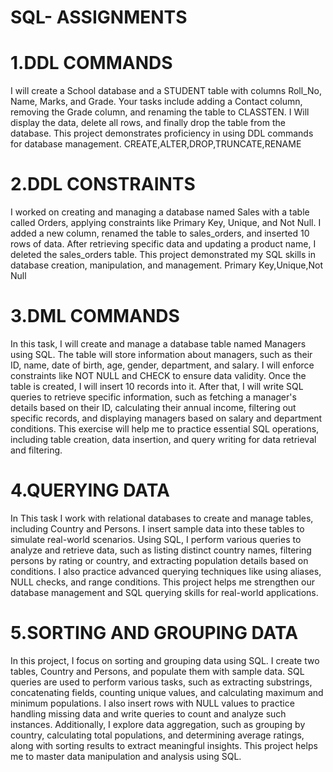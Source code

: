 # SQL- ASSIGNMENTS
# 1.DDL COMMANDS
I will create a School database and a STUDENT table with columns Roll_No, Name, Marks, and Grade. Your tasks include adding a Contact column, removing the Grade column, and renaming the table to CLASSTEN. I Will display the data, delete all rows, and finally drop the table from the database. This project demonstrates proficiency in using DDL commands for database management.
CREATE,ALTER,DROP,TRUNCATE,RENAME 

# 2.DDL CONSTRAINTS
I worked on creating and managing a database named Sales with a table called Orders, applying constraints like Primary Key, Unique, and Not Null. I added a new column, renamed the table to sales_orders, and inserted 10 rows of data. After retrieving specific data and updating a product name, I deleted the sales_orders table. This project demonstrated my SQL skills in database creation, manipulation, and management.
Primary Key,Unique,Not Null

# 3.DML COMMANDS
In this task, I will create and manage a database table named Managers using SQL. The table will store information about managers, such as their ID, name, date of birth, age, gender, department, and salary. I will enforce constraints like NOT NULL and CHECK to ensure data validity. Once the table is created, I will insert 10 records into it. After that, I will write SQL queries to retrieve specific information, such as fetching a manager's details based on their ID, calculating their annual income, filtering out specific records, and displaying managers based on salary and department conditions. This exercise will help me to practice essential SQL operations, including table creation, data insertion, and query writing for data retrieval and filtering.

# 4.QUERYING DATA
In This task I work with relational databases to create and manage tables, including Country and Persons. I insert sample data into these tables to simulate real-world scenarios. Using SQL, I perform various queries to analyze and retrieve data, such as listing distinct country names, filtering persons by rating or country, and extracting population details based on conditions. I also practice advanced querying techniques like using aliases, NULL checks, and range conditions. This project helps me  strengthen our database management and SQL querying skills for real-world applications.

# 5.SORTING AND GROUPING DATA
In this project, I focus on sorting and grouping data using SQL. I create two tables, Country and Persons, and populate them with sample data. SQL queries are used to perform various tasks, such as extracting substrings, concatenating fields, counting unique values, and calculating maximum and minimum populations. I also insert rows with NULL values to practice handling missing data and write queries to count and analyze such instances. Additionally, I explore data aggregation, such as grouping by country, calculating total populations, and determining average ratings, along with sorting results to extract meaningful insights. This project helps me to master data manipulation and analysis using SQL.
